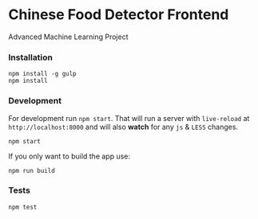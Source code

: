 # Chinese Food Detector Frontend
Advanced Machine Learning Project

### Installation

    npm install -g gulp
    npm install

### Development
For development run `npm start`. That will run a server with `live-reload` at `http://localhost:8000` and will also **watch** for any `js` & `LESS` changes.

    npm start

If you only want to build the app use:

    npm run build

### Tests

    npm test
